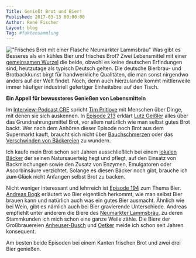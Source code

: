 ```yaml
---
Title: Genießt Brot und Bier!
Published: 2017-03-13 00:00:00
Author: René Fischer
Layout: blog
Tag: #faktensammlung
---
```

!["Frisches Brot mit einer Flasche Neumarkter Lammsbräu"](2017-03-13-21-47-23.jpg)
Was gibt es Besseres als ein kühles Bier und frisches Brot? Zwei Lebensmittel mit einer [gemeinsamen Wurzel](http://www.tagesspiegel.de/wissen/geschichte-bier-statt-brot/1416000.html) die beide, obwohl es keine deutschen Erfindungen sind, heutzutage als typisch Deutsch gelten. Die deutsche Bierbrau- und Brotbackkunst birgt für handwerkliche Qualitäten, die man sonst nirgendwo anders auf der Welt findet. Noch, denn auch hierzulande kommt mittlerweile immer häufiger industriell gefertiger Einheitsbrei auf den Tisch.

**Ein Appell für bewussteres Genießen von Lebensmitteln**

Im [Interview-Podcast CRE](https://cre.fm/) spricht [Tim Pritlove](https://tim.pritlove.org/) mit Menschen über Dinge, mit denen sie sich auskennen. In [Episode 213](https://cre.fm/cre213-brot) erklärt [Lutz Geißler](https://www.ploetzblog.de/) alles über das Grundnahrungsmittel Brot, vor allem natürlich wie man selbst gutes Brot backt. Wer nach dem Anhören dieser Episode noch Brot aus dem Supermarkt kauft, braucht sich nicht über [Bauchschmerzen](http://www.swr.de/swr2/wissen/reizdarm-einfluss-der-backmethode-von-brot/-/id=661224/did=18021862/nid=661224/1gjf9ga/index.html) oder das [Verschwinden von Bäckereien](http://www.spiegel.de/wirtschaft/unternehmen/branchensterben-jeden-tag-macht-eine-baeckerei-dicht-a-708307.html) zu wundern.

Ich kaufe mein Brot schon seit Jahren ausschließlich bei einem [lokalen Bäcker](http://www.tobis-backstube.de/) der seinen Natursauerteig hegt und pflegt, auf den Einsatz von Backmischungen sowie den Zusatz von Enzymen, Emulgatoren oder Ascorbinsäure verzichtet. Solange es diesen Bäcker noch gibt, brauche ich ~~zum Glück~~ nicht Anfangen selbst Brot zu backen.

Nicht weniger interessant und lehrreich ist [Episode 194](https://cre.fm/cre194-bier) zum Thema Bier. [Andreas Bogk](https://twitter.com/bogkbier) erläutert wo Bier eigentlich herkommt, wie man selbst Bier brauen kann und natürlich auch was ein gutes Bier ausmacht. Ähnlich wie bei Wein, gibt es nämlich auch bei Bier gravierende Unterschiede. Andreas empfiehlt unter anderem die Biere des [Neumarkter Lammsbräu](http://www.lammsbraeu.de/), zu deren Stammkunden ich mich schon eine ganze Weile zähle. Die Biere der Großbrauereien [Anheuser-Busch](https://de.wikipedia.org/wiki/Anheuser-Busch_InBev) und [Oetker](https://de.wikipedia.org/wiki/Radeberger_Gruppe) meide ich schon seit Jahren konsequent.

Am besten beide Episoden bei einem Kanten frischen Brot und ~~zwei~~ drei Bier genießen.
